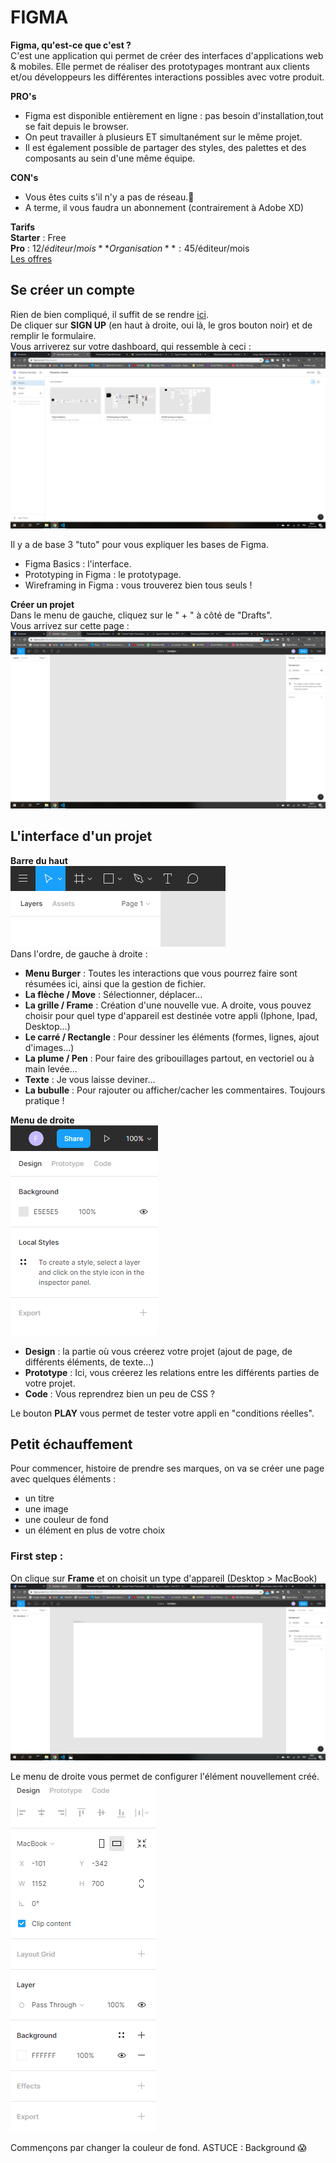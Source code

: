 # FIGMA

**Figma, qu'est-ce que c'est ?**  
C'est une application qui permet de créer des interfaces d'applications web & mobiles. Elle permet de réaliser des prototypages montrant aux clients et/ou développeurs les différentes interactions possibles avec votre produit.

**PRO's**

- Figma est disponible entièrement en ligne : pas besoin d'installation,tout se fait depuis le browser.
- On peut travailler à plusieurs ET simultanément sur le même projet.
- Il est également possible de partager des styles, des palettes et des composants au sein d'une même équipe.

**CON's**

- Vous êtes cuits s'il n'y a pas de réseau.:clown_face:
- A terme, il vous faudra un abonnement (contrairement à Adobe XD)

**Tarifs**  
**Starter** : Free  
**Pro** : 12$/éditeur/mois  
    **Organisation** : 45$/éditeur/mois  
[Les offres](https://www.figma.com/pricing/)

## Se créer un compte

Rien de bien compliqué, il suffit de se rendre [ici](https://www.figma.com/).  
De cliquer sur **SIGN UP** (en haut à droite, oui là, le gros bouton noir) et de remplir le formulaire.  
Vous arriverez sur votre dashboard, qui ressemble à ceci :  
![Votre dashboard](./assets/dashboard.png)

Il y a de base 3 "tuto" pour vous expliquer les bases de Figma.

- Figma Basics : l'interface.
- Prototyping in Figma : le prototypage.
- Wireframing in Figma : vous trouverez bien tous seuls !

**Créer un projet**  
Dans le menu de gauche, cliquez sur le " + " à côté de "Drafts".  
Vous arrivez sur cette page :
![New Draft](./assets/newDraft.png)

## L'interface d'un projet

**Barre du haut**  
![Menu Top](/assets/menuTop.png)  
Dans l'ordre, de gauche à droite :

- **Menu Burger** : Toutes les interactions que vous pourrez faire sont résumées ici, ainsi que la gestion de fichier.
- **La flèche / Move** : Sélectionner, déplacer...
- **La grille / Frame** : Création d'une nouvelle vue. A droite, vous pouvez choisir pour quel type d'appareil est destinée votre appli (Iphone, Ipad, Desktop...)
- **Le carré / Rectangle** : Pour dessiner les éléments (formes, lignes, ajout d'images...)
- **La plume / Pen** : Pour faire des gribouillages partout, en vectoriel ou à main levée...
- **Texte** : Je vous laisse deviner...
- **La bubulle** : Pour rajouter ou afficher/cacher les commentaires. Toujours pratique !

**Menu de droite**  
![Menu droite](./assets/menuDroite.png)

- **Design** : la partie où vous créerez votre projet (ajout de page, de différents éléments, de texte...)
- **Prototype** : Ici, vous créerez les relations entre les différents parties de votre projet.
- **Code** : Vous reprendrez bien un peu de CSS ?

Le bouton **PLAY** vous permet de tester votre appli en "conditions réelles".

## Petit échauffement

Pour commencer, histoire de prendre ses marques, on va se créer une page avec quelques éléments :

- un titre
- une image
- une couleur de fond
- un élément en plus de votre choix

### First step :

On clique sur **Frame** et on choisit un type d'appareil (Desktop > MacBook)  
![projet](./assets/projet01.png)

Le menu de droite vous permet de configurer l'élément nouvellement créé.  
![menu droite](./assets/projet01_menuDroite.png)

Commençons par changer la couleur de fond. ASTUCE : Background :scream:

